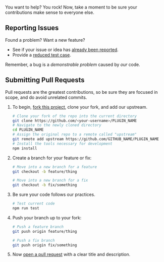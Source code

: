 You want to help? You rock! Now, take a moment to be sure your contributions make sense to everyone else.

## Reporting Issues

Found a problem? Want a new feature?

- See if your issue or idea has [already been reported].
- Provide a [reduced test case].

Remember, a bug is a _demonstrable problem_ caused by _our_ code.

## Submitting Pull Requests

Pull requests are the greatest contributions, so be sure they are focused in scope, and do avoid unrelated commits.

1. To begin, [fork this project], clone your fork, and add our upstream.
	```bash
	# Clone your fork of the repo into the current directory
	git clone https://github.com/<your-username>/PLUGIN_NAME
	# Navigate to the newly cloned directory
	cd PLUGIN_NAME
	# Assign the original repo to a remote called "upstream"
	git remote add upstream https://github.com/GITHUB_NAME/PLUGIN_NAME
	# Install the tools necessary for development
	npm install
	```

2. Create a branch for your feature or fix:
	```bash
	# Move into a new branch for a feature
	git checkout -b feature/thing
	```
	```bash
	# Move into a new branch for a fix
	git checkout -b fix/something
	```

3. Be sure your code follows our practices.
	```bash
	# Test current code
	npm run test
	```

4. Push your branch up to your fork:
	```bash
	# Push a feature branch
	git push origin feature/thing
	```
	```bash
	# Push a fix branch
	git push origin fix/something
	```

5. Now [open a pull request] with a clear title and description.

[already been reported]: https://github.com/ynakajima/posthtml-comment-after/issues
[fork this project]:     https://github.com/ynakajima/posthtml-comment-after/fork
[open a pull request]:   https://help.github.com/articles/using-pull-requests/
[reduced test case]:     https://css-tricks.com/reduced-test-cases/
